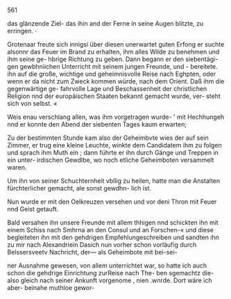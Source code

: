 561

das glänzende Ziel- das ihin and der Ferne in seine Augen
blitzte, zu erringen. ·

Grotenaar freute sich innigsi über diesen unerwartet
guten Erfong er suchte alsonnr das Feuer im Brand zu
erhalten, ihm alles Wilde zu benehmen und ihm seine ge-
hbrige Richtung zu geben. Dann begann er den siebentägi-
gen gewbhniichen Unterricht mit seinem jungen Freunde, und -
bereitete. ihn auf die große, wichtige und geheimnisvolle Reise
nach Eghpten, oder wenn er da nicht zum Zweck kommen
würde, nach dem Orient. Daß ihm die gegenwärtige ge-
fahrvolle Lage und Beschassenheit der christlichen Religion
nnd der europäischen Staaten bekannt gemacht wurde, ver-
steht sich von selbst. «

Weis enau verschlang allen, was ihm vorgetragen wurde- '
mit Hechhungeh nnd er konnte den Abend der siebenten
Tages kaum erwarten;

Zu der bestimmten Stunde kam also der Geheimbvte wies
der auf sein Zimmer, er trug eine kleine Leuchte, winkte
dem Candidatem ihm zu folgen und sprach ihm Muth ein ;
dann führte er ihn durch Gänge und Treppen in ein unter-
irdischen Gewdlbe, wo noch etliche Geheimboten versammelt
waren.

Um ihn von seiner Schuchternheit vbllig zu heilen, hatte
man die Anstalten fürchterlicher gemacht, ale sonst gewdhn-
lich ist.

Nun wurde er mit den Oelkreuzen versehen und vor deni
Thron mit Feuer nnd Geist getauft.

Bald versahen ihn unsere Freunde mit allem thhigen
nnd schickten ihn mit einem Schiss nach Smhrna an den
Consul und an Forschen-« und diese begleiteten ihn mit
den gehdrigen Empfehlungeschreiben und sandten ihn zu mir
nach Alexandriein Dasich nun vorher schon vorläufig durch
Belssersveetv Nachricht, der— als Geheimbote mit bei-sei-

ner Ausnahme gewesen, von allem unterrichtet war, so hatte
ich auch schon die gehdrige Einrichtung zurReise nach The-
ben sgemachtz die- also gleich nach seiner Ankunft vorgenome ,
nien .wnrde. Dort wäre ich aber- beinahe muthloe gewor-

